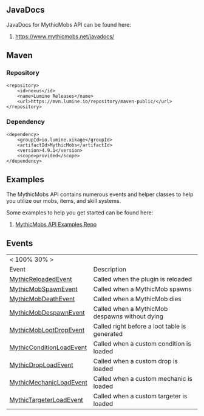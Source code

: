 JavaDocs
--------

JavaDocs for MythicMobs API can be found here:

1.  <https://www.mythicmobs.net/javadocs/>

Maven
-----

### Repository

    <repository>
        <id>nexus</id>
        <name>Lumine Releases</name>
        <url>https://mvn.lumine.io/repository/maven-public/</url>
    </repository>

### Dependency

    <dependency>
        <groupId>io.lumine.xikage</groupId>
        <artifactId>MythicMobs</artifactId>
        <version>4.9.1</version>  
        <scope>provided</scope>
    </dependency>

Examples
--------

The MythicMobs API contains numerous events and helper classes to help
you utilize our mobs, items, and skill systems.

Some examples to help you get started can be found here:

1.  [MythicMobs API Examples
    Repo](https://github.com/xikage/MythicMobs-API-Examples)

Events
------

|                                                                  |                                                |
|------------------------------------------------------------------|------------------------------------------------|
| &lt; 100% 30% &gt;                                               |                                                |
| Event                                                            | Description                                    |
| [MythicReloadedEvent](/api/events/MythicReloadedEvent)           | Called when the plugin is reloaded             |
| [MythicMobSpawnEvent](/api/events/MythicMobSpawnEvent)           | Called when a MythicMob spawns                 |
| [MythicMobDeathEvent](/api/events/MythicMobDeathEvent)           | Called when a MythicMob dies                   |
| [MythicMobDespawnEvent](/api/events/MythicMobDespawnEvent)       | Called when a MythicMob despawns without dying |
| [MythicMobLootDropEvent](/api/events/MythicMobLootDropEvent)     | Called right before a loot table is generated  |
| [MythicConditionLoadEvent](/api/events/MythicConditionLoadEvent) | Called when a custom condition is loaded       |
| [MythicDropLoadEvent](/api/events/MythicDropLoadEvent)           | Called when a custom drop is loaded            |
| [MythicMechanicLoadEvent](/api/events/MythicMechanicLoadEvent)   | Called when a custom mechanic is loaded        |
| [MythicTargeterLoadEvent](/api/events/MythicTargeterLoadEvent)   | Called when a custom targeter is loaded        |
